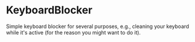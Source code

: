 # KeyboardBlocker
Simple keyboard blocker for several purposes, e.g., cleaning your keyboard while it's active (for the reason you might want to do it).
